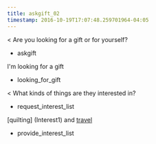 ```yaml
---
title: askgift_02
timestamp: 2016-10-19T17:07:48.259701964-04:05
---
```


< Are you looking for a gift or for yourself?
* askgift

I'm looking for a gift
* looking_for_gift

< What kinds of things are they interested in?
* request_interest_list

[quilting] (Interest1) and [travel](Interest2)
* provide_interest_list



